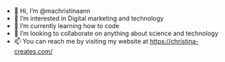 - 👋 Hi, I’m @machristinaann
- 👀 I’m interested in Digital marketing and technology
- 🌱 I’m currently learning how to code
- 💞️ I’m looking to collaborate on anything about science and technology
- 📫 You can reach me by visiting my website at https://christina-creates.com/

<!---
machristinaann/machristinaann is a ✨ special ✨ repository because its `README.md` (this file) appears on your GitHub profile.
You can click the Preview link to take a look at your changes.
--->
